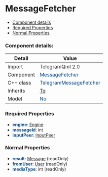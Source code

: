 # MessageFetcher

 * [Component details](#component-details)
 * [Required Properties](#required-properties)
 * [Normal Properties](#normal-properties)


### Component details:

|Detail|Value|
|------|-----|
|Import|TelegramQml 2.0|
|Component|<font color='#074885'>MessageFetcher</font>|
|C++ class|<font color='#074885'>TelegramMessageFetcher</font>|
|Inherits|<font color='#074885'>[Tq](https://github.com/Aseman-Land/libqtelegram-aseman-edition/blob/API51/telegram/documents/types/tq.md)</font>|
|Model|<font color='#074885'>No</font>|


### Required Properties

* <font color='#074885'><b>engine</b></font>: [Engine](engine.md)
* <font color='#074885'><b>messageId</b></font>: int
* <font color='#074885'><b>inputPeer</b></font>: [InputPeer](https://github.com/Aseman-Land/libqtelegram-aseman-edition/blob/API51/telegram/documents/types/inputpeer.md)


### Normal Properties

* <font color='#074885'><b>result</b></font>: [Message](https://github.com/Aseman-Land/libqtelegram-aseman-edition/blob/API51/telegram/documents/types/message.md) (readOnly)
* <font color='#074885'><b>fromUser</b></font>: [User](https://github.com/Aseman-Land/libqtelegram-aseman-edition/blob/API51/telegram/documents/types/user.md) (readOnly)
* <font color='#074885'><b>mediaType</b></font>: int (readOnly)




